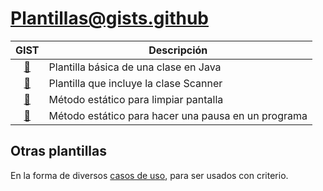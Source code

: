 # Plantillas@gists.github

|GIST|Descripción|
|:-:|-|
|[:link:](https://gist.github.com/mmasias/542a88b58f413a314bb306f9a7b3bbaf)|Plantilla básica de una clase en Java
|[:link:](https://gist.github.com/mmasias/94980c0c076774e3d51a0e7ec1f7d990)|Plantilla que incluye la clase Scanner
|[:link:](https://gist.github.com/mmasias/3b9ea7f98e604060445ae0a273f9718c)|Método estático para limpiar pantalla
|[:link:](https://gist.github.com/mmasias/a032dff6b185a0ede53659df2e5c29b1)|Método estático para hacer una pausa en un programa

## Otras plantillas

En la forma de diversos [casos de uso](casosDeUso/README.md), para ser usados con criterio.
